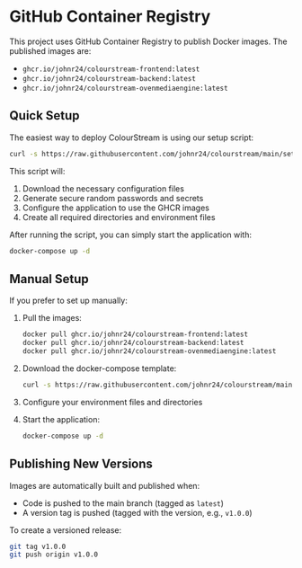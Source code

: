 # GitHub Container Registry

This project uses GitHub Container Registry to publish Docker images. The published images are:

- `ghcr.io/johnr24/colourstream-frontend:latest`
- `ghcr.io/johnr24/colourstream-backend:latest`
- `ghcr.io/johnr24/colourstream-ovenmediaengine:latest`

## Quick Setup

The easiest way to deploy ColourStream is using our setup script:

```bash
curl -s https://raw.githubusercontent.com/johnr24/colourstream/main/setup-ghcr.sh | bash
```

This script will:
1. Download the necessary configuration files
2. Generate secure random passwords and secrets
3. Configure the application to use the GHCR images
4. Create all required directories and environment files

After running the script, you can simply start the application with:

```bash
docker-compose up -d
```

## Manual Setup

If you prefer to set up manually:

1. Pull the images:
   ```bash
   docker pull ghcr.io/johnr24/colourstream-frontend:latest
   docker pull ghcr.io/johnr24/colourstream-backend:latest
   docker pull ghcr.io/johnr24/colourstream-ovenmediaengine:latest
   ```

2. Download the docker-compose template:
   ```bash
   curl -s https://raw.githubusercontent.com/johnr24/colourstream/main/docker-compose.template.yml > docker-compose.yml
   ```

3. Configure your environment files and directories
   
4. Start the application:
   ```bash
   docker-compose up -d
   ```

## Publishing New Versions

Images are automatically built and published when:
- Code is pushed to the main branch (tagged as `latest`)
- A version tag is pushed (tagged with the version, e.g., `v1.0.0`)

To create a versioned release:
```bash
git tag v1.0.0
git push origin v1.0.0
``` 
